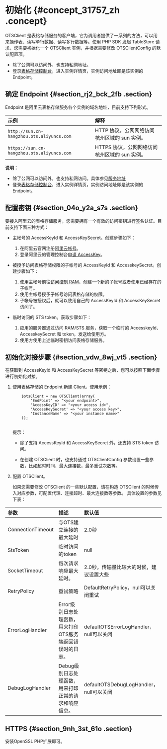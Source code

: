 # 初始化 {#concept_31757_zh .concept}

OTSClient 是表格存储服务的客户端，它为调用者提供了一系列的方法，可以用来操作表、读写单行数据、读写多行数据等。使用 PHP SDK 发起 TableStore 请求，您需要初始化一个 OTSClient 实例，并根据需要修改 OTSClientConfig 的默认配置项。

-   除了公网可以访问外，也支持私网地址。
-   登录[表格存储控制台](https://ots.console.aliyun.com/index)，进入实例详情页，实例访问地址即是该实例的 Endpoint。

## 确定 Endpoint {#section_rj2_bck_2fb .section}

Endpoint 是阿里云表格存储服务各个实例的域名地址，目前支持下列形式。

|示例|解释|
|:-|:-|
|`http://sun.cn-hangzhou.ots.aliyuncs.com`|HTTP 协议，公网网络访问杭州区域的 sun 实例。|
|`https://sun.cn-hangzhou.ots.aliyuncs.com`|HTTPS 协议，公网网络访问杭州区域的 sun 实例。|

**说明：** 

-   除了公网可以访问外，也支持私网访问。具体参见[服务地址](../../../../cn.zh-CN/开发指南/基础概念/服务地址.md#)
-   登录[表格存储控制台](https://ots.console.aliyun.com/index)，进入实例详情页，实例访问地址即是该实例的 Endpoint。

## 配置密钥 {#section_04o_y2a_s7s .section}

要接入阿里云的表格存储服务，您需要拥有一个有效的访问密钥进行签名认证。目前支持下面三种方式：

-   主帐号的 AccessKeyId 和 AccessKeySecret。创建步骤如下：

    1.  在阿里云官网注册[阿里云帐号](https://account.aliyun.com/register/register.htm)。
    2.  登录阿里云的管理控制台[申请 AccessKey](https://ak-console.aliyun.com/#/accesskey)。
-   被授予访问表格存储权限的子帐号的 AccessKeyId 和 AccesskeySecret。创建步骤如下：

    1.  使用主帐号前往[访问控制 RAM](https://www.aliyun.com/product/ram/)，创建一个新的子帐号或者使用已经存在的子帐号。
    2.  使用主帐号授予子帐号访问表格存储的权限。
    3.  子帐号被授权后，就可以使用自己的 AccessKeyId 和 AccessKeySecret 访问了。
-   临时访问的 STS token。获取步骤如下：

    1.  应用的服务器通过访问 RAM/STS 服务，获取一个临时的 AccesskeyId、AccesskeySecret 和 token，发送给使用方。
    2.  使用方使用上述临时密钥访问表格存储服务。

## 初始化对接步骤 {#section_vdw_8wj_vt5 .section}

在获取到 AccessKeyId 和 AccessKeySecret 等密钥之后，您可以按照下面步骤进行初始化对接。

1.  使用表格存储的 Endpoint 新建 Client。使用示例：

    ``` {#codeblock_fw5_34e_yqu .language-php}
        $otsClient = new OTSClient(array(
            'EndPoint' => "<your endpoint>",
            'AccessKeyID' => "<your access id>",
            'AccessKeySecret' => "<your access key>",
            'InstanceName' => "<your instance name>"
        ));
    					
    ```

    提示：

    -   除了支持 AccessKeyId 和 AccessKeySecret 外，还支持 STS token 访问。

    -   在创建 OTSClient 时，也支持通过 OTSClientConfig 参数设置一些参数，比如超时时间，最大连接数，最多重试次数等。

2.  配置 OTSClient。

    如果您需要修改 OTSClient 的一些默认配置，请在构造 OTSClient 的时候传入对应参数，可配置代理、连接超时、最大连接数等参数。 具体设置的参数见下表：


|参数|描述|默认值|
|:-|:-|:--|
|ConnectionTimeout|与OTS建立连接的最大延时|2.0秒|
|StsToken|临时访问的token|null|
|SocketTimeout|每次请求响应最大延时。|2.0秒，传输量比较大的时候，建议设置大些|
|RetryPolicy|重试策略|DefaultRetryPolicy，null可以关闭重试|
|ErrorLogHandler|Error级别日志处理函数，用来打印OTS服务端返回错误时的日志。|defaultOTSErrorLogHandler，null可以关闭|
|DebugLogHandler|Debug级别日志处理函数，用来打印正常的请求和响应信息。|defaultOTSDebugLogHandler，null可以关闭|

## HTTPS {#section_9nh_3st_61o .section}

安装OpenSSL PHP扩展即可。

